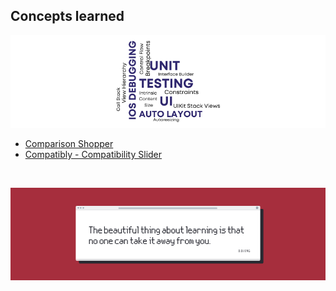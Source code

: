 ## Concepts learned

<p align="center">
<img src="Documentation/Week04Concepts.png">
</p>

* [Comparison Shopper](https://github.com/dvrzan/santas-elf/tree/master/Week04/ComparisonShopper)
* [Compatibly - Compatibility Slider](https://github.com/dvrzan/santas-elf/tree/master/Week04/CompatibilitySlider-Start)

<br />
   
![End Banner](Documentation/EndBanner.png)
